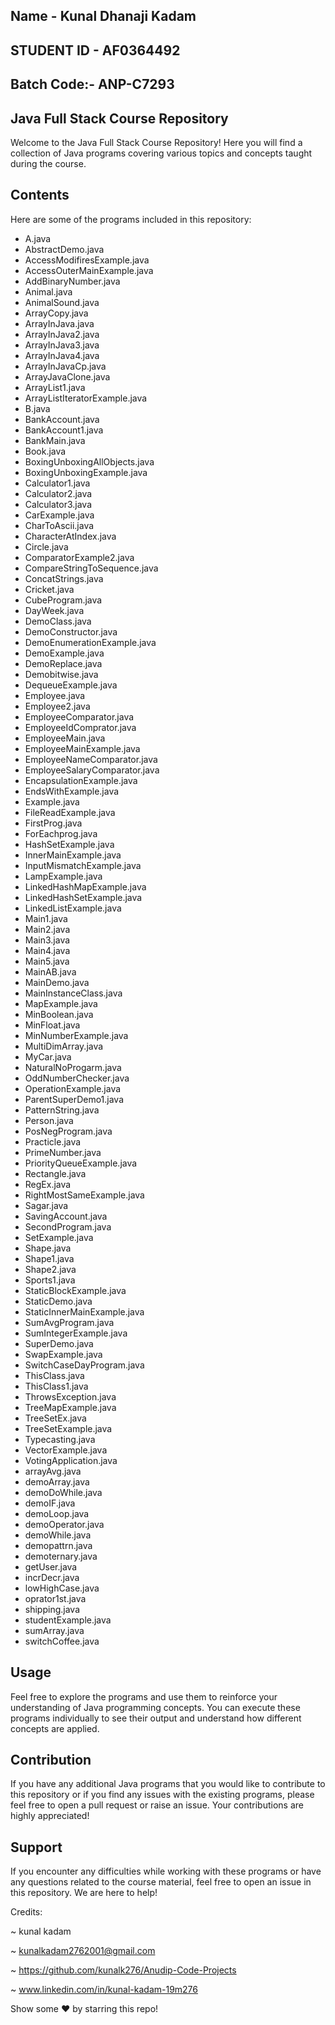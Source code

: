 
## Name - Kunal Dhanaji Kadam

## STUDENT ID - AF0364492  

## Batch Code:- ANP-C7293


##  Java Full Stack Course Repository

Welcome to the Java Full Stack Course Repository! Here you will find a collection of Java programs covering various topics and concepts taught during the course.

## Contents

Here are some of the programs included in this repository:

- A.java
- AbstractDemo.java
- AccessModifiresExample.java
- AccessOuterMainExample.java
- AddBinaryNumber.java
- Animal.java
- AnimalSound.java
- ArrayCopy.java
- ArrayInJava.java
- ArrayInJava2.java
- ArrayInJava3.java
- ArrayInJava4.java
- ArrayInJavaCp.java
- ArrayJavaClone.java
- ArrayList1.java
- ArrayListIteratorExample.java
- B.java
- BankAccount.java
- BankAccount1.java
- BankMain.java
- Book.java
- BoxingUnboxingAllObjects.java
- BoxingUnboxingExample.java
- Calculator1.java
- Calculator2.java
- Calculator3.java
- CarExample.java
- CharToAscii.java
- CharacterAtIndex.java
- Circle.java
- ComparatorExample2.java
- CompareStringToSequence.java
- ConcatStrings.java
- Cricket.java
- CubeProgram.java
- DayWeek.java
- DemoClass.java
- DemoConstructor.java
- DemoEnumerationExample.java
- DemoExample.java
- DemoReplace.java
- Demobitwise.java
- DequeueExample.java
- Employee.java
- Employee2.java
- EmployeeComparator.java
- EmployeeIdComprator.java
- EmployeeMain.java
- EmployeeMainExample.java
- EmployeeNameComparator.java
- EmployeeSalaryComparator.java
- EncapsulationExample.java
- EndsWithExample.java
- Example.java
- FileReadExample.java
- FirstProg.java
- ForEachprog.java
- HashSetExample.java
- InnerMainExample.java
- InputMismatchExample.java
- LampExample.java
- LinkedHashMapExample.java
- LinkedHashSetExample.java
- LinkedListExample.java
- Main1.java
- Main2.java
- Main3.java
- Main4.java
- Main5.java
- MainAB.java
- MainDemo.java
- MainInstanceClass.java
- MapExample.java
- MinBoolean.java
- MinFloat.java
- MinNumberExample.java
- MultiDimArray.java
- MyCar.java
- NaturalNoProgarm.java
- OddNumberChecker.java
- OperationExample.java
- ParentSuperDemo1.java
- PatternString.java
- Person.java
- PosNegProgram.java
- Practicle.java
- PrimeNumber.java
- PriorityQueueExample.java
- Rectangle.java
- RegEx.java
- RightMostSameExample.java
- Sagar.java
- SavingAccount.java
- SecondProgram.java
- SetExample.java
- Shape.java
- Shape1.java
- Shape2.java
- Sports1.java
- StaticBlockExample.java
- StaticDemo.java
- StaticInnerMainExample.java
- SumAvgProgram.java
- SumIntegerExample.java
- SuperDemo.java
- SwapExample.java
- SwitchCaseDayProgram.java
- ThisClass.java
- ThisClass1.java
- ThrowsException.java
- TreeMapExample.java
- TreeSetEx.java
- TreeSetExample.java
- Typecasting.java
- VectorExample.java
- VotingApplication.java
- arrayAvg.java
- demoArray.java
- demoDoWhile.java
- demoIF.java
- demoLoop.java
- demoOperator.java
- demoWhile.java
- demopattrn.java
- demoternary.java
- getUser.java
- incrDecr.java
- lowHighCase.java
- oprator1st.java
- shipping.java
- studentExample.java
- sumArray.java
- switchCoffee.java



## Usage

Feel free to explore the programs and use them to reinforce your understanding of Java programming concepts. You can execute these programs individually to see their output and understand how different concepts are applied.

## Contribution

If you have any additional Java programs that you would like to contribute to this repository or if you find any issues with the existing programs, please feel free to open a pull request or raise an issue. Your contributions are highly appreciated!

## Support

If you encounter any difficulties while working with these programs or have any questions related to the course material, feel free to open an issue in this repository. We are here to help!

Credits:

~ kunal kadam

~ kunalkadam2762001@gmail.com

~ https://github.com/kunalk276/Anudip-Code-Projects

~ www.linkedin.com/in/kunal-kadam-19m276

Show some  ❤️  by starring this repo!
